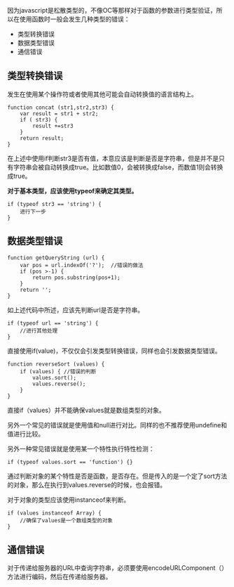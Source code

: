 因为javascript是松散类型的，不像OC等那样对于函数的参数进行类型验证，所以在使用函数时一般会发生几种类型的错误：

* 类型转换错误
* 数据类型错误
* 通信错误

## 类型转换错误

发生在使用某个操作符或者使用其他可能会自动转换值的语言结构上。

```
function concat (str1,str2,str3) {
    var result = str1 + str2;
    if ( str3) {
        result +=str3
    }
    return result;
}
```

在上述中使用if判断str3是否有值，本意应该是判断是否是字符串，但是并不是只有字符串会被自动转换成true。比如数值0，会被转换成false，而数值1则会转换成true。

**对于基本类型，应该使用typeof来确定其类型。**

```
if (typeof str3 == 'string') {
    进行下一步
}
```



## 数据类型错误

```
function getQueryString (url) {
    var pos = url.indexOf('?');  //错误的做法
    if (pos >-1) {
        return pos.substring(pos+1);
    }
    return '';
}
```

如上述代码中所述，应该先判断url是否是字符串。

```
if (typeof url == 'string') {
    //进行其他处理
}
```

直接使用if\(value\)，不仅仅会引发类型转换错误，同样也会引发数据类型错误。

```
function reverseSort (values) {
    if (values) { //错误的判断
        values.sort();
        values.reverse();
    }
}
```

直接if（values）并不能确保values就是数组类型的对象。

另外一个常见的错误就是使用值和null进行对比。同样的也不推荐使用undefine和值进行比较。

另外一种常见错误就是使用某一个特性执行特性检测：

```
if (typeof values.sort == 'function') {}
```

通过判断对象的某个特性是否是函数，是否存在。但是传入的是一个定了sort方法的对象，那么在执行到values.reverse的时候，也会报错。



对于对象的类型应该使用instanceof来判断。

```
if (values instanceof Array) {
    //确保了values是一个数组类型的对象
}
```





## 通信错误

对于传递给服务器的URL中查询字符串，必须要使用encodeURLComponent（）方法进行编码，然后在传递给服务器。







